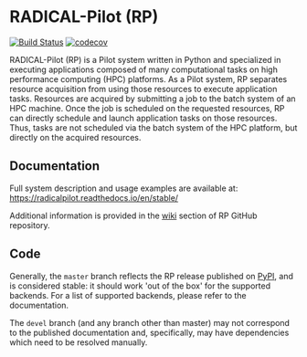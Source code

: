# RADICAL-Pilot (RP)

[![Build Status](https://travis-ci.com/radical-cybertools/radical.pilot.svg?branch=devel)](https://travis-ci.com/radical-cybertools/radical.pilot)
[![codecov](https://codecov.io/gh/radical-cybertools/radical.pilot/branch/devel/graph/badge.svg)](https://codecov.io/gh/radical-cybertools/radical.pilot)

RADICAL-Pilot (RP) is a Pilot system written in Python and specialized 
in executing applications composed of many computational tasks on high 
performance computing (HPC) platforms. As a Pilot system, RP separates resource 
acquisition from using those resources to execute application tasks. Resources 
are acquired by submitting a job to the batch system of an HPC machine. Once 
the job is scheduled on the requested resources, RP can directly schedule and 
launch application tasks on those resources. Thus, tasks are not scheduled via 
the batch system of the HPC platform, but directly on the acquired resources.

## Documentation

Full system description and usage examples are available at: 
https://radicalpilot.readthedocs.io/en/stable/

Additional information is provided in the
[wiki](https://github.com/radical-cybertools/radical.pilot/wiki) section of RP
GitHub repository.

## Code

Generally, the `master` branch reflects the RP release published on
[PyPI](https://pypi.org/project/radical.pilot/), and is considered stable: 
it should work 'out of the box' for the supported backends. For a list of 
supported backends, please refer to the documentation.

The `devel` branch (and any branch other than master) may not correspond to the 
published documentation and, specifically, may have dependencies which need to 
be resolved manually.
